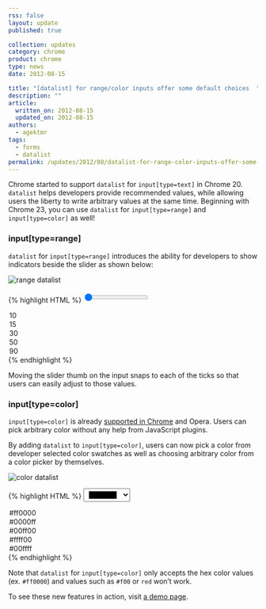 ```yaml
---
rss: false
layout: update
published: true

collection: updates
category: chrome
product: chrome
type: news
date: 2012-08-15

title: "[datalist] for range/color inputs offer some default choices  "
description: ""
article:
  written_on: 2012-08-15
  updated_on: 2012-08-15
authors:
  - agektmr
tags:
  - forms
  - datalist
permalink: /updates/2012/08/datalist-for-range-color-inputs-offer-some-default-choices.html
---
```

Chrome started to support `datalist` for `input[type=text]` in Chrome 20. `datalist` helps developers provide recommended values, while allowing users the liberty to write arbitrary values at the same time. Beginning with Chrome 23, you can use `datalist` for `input[type=range]` and `input[type=color]` as well!

### input[type=range]

`datalist` for `input[type=range]` introduces the ability for developers to show indicators beside the slider as shown below:

![range datalist]({{site.baseurl}}/updates/2012-08-15-datalist-for-range-color-inputs-offer-some-default-choices/input-range.jpg)

{% highlight HTML %}
<input type="range" value="0" min="0" max="100" list="numbers" />
<datalist id="numbers">
  <option>10</option>
  <option>15</option>
  <option>30</option>
  <option>50</option>
  <option>90</option>
</datalist>
{% endhighlight %}

Moving the slider thumb on the input snaps to each of the ticks so that users can easily adjust to those values.

### input[type=color]

`input[type=color]` is already [supported in Chrome](https://plus.google.com/107085977904914121234/posts/1hb7EsELAPH) and Opera. Users can pick arbitrary color without any help from JavaScript plugins.

By adding `datalist` to `input[type=color]`, users can now pick a color from developer selected color swatches as well as choosing arbitrary color from a color picker by themselves.

![color datalist]({{site.baseurl}}/updates/2012-08-15-datalist-for-range-color-inputs-offer-some-default-choices/input-color.jpg)

{% highlight HTML %}
<input type="color" value="#000000" list="colors" />
<datalist id="colors">
  <option>#ff0000</option>
  <option>#0000ff</option>
  <option>#00ff00</option>
  <option>#ffff00</option>
  <option>#00ffff</option>
</datalist>
{% endhighlight %}

Note that `datalist` for `input[type=color]` only accepts the hex color values (ex. `#ff0000`) and values such as `#f00` or `red` won’t work.

To see these new features in action, visit [a demo page](http://demo.agektmr.com/datalist/).
